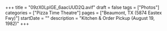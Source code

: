 +++
title = "09zX0LpIGE_6aacUUD2Q.avif"
draft = false
tags = ["Photos"]
categories = ["Pizza Time Theatre"]
pages = ["Beaumont, TX (5874 Eastex Fwy)"]
startDate = ""
description = "Kitchen & Order Pickup (August 19, 1982)"
+++
